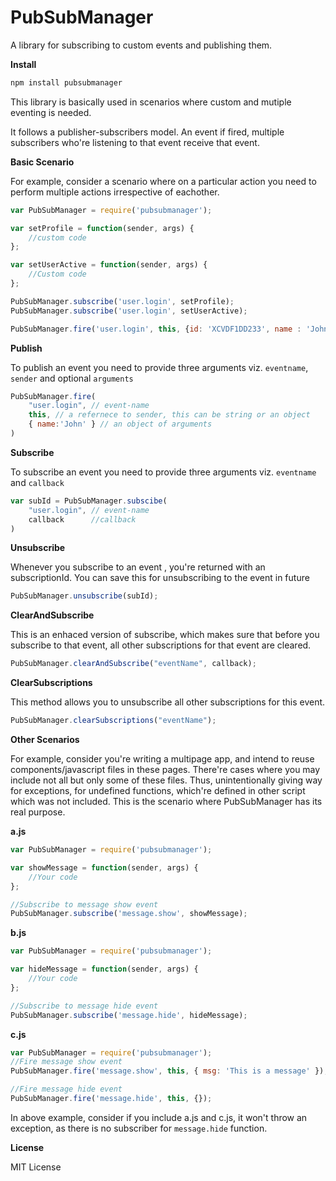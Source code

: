 PubSubManager
=============

A library for subscribing to custom events and publishing them.

**Install**
```javascript
npm install pubsubmanager
```

This library is basically used in scenarios where custom and mutiple eventing is needed.

It follows a publisher-subscribers model. An event if fired, multiple subscribers who're listening to that event receive that event.

**Basic Scenario**

For example, consider a scenario where on a particular action you need to perform multiple actions irrespective of eachother.
```javascript
var PubSubManager = require('pubsubmanager');

var setProfile = function(sender, args) {
	//custom code
};

var setUserActive = function(sender, args) {
	//Custom code	
};

PubSubManager.subscribe('user.login', setProfile);
PubSubManager.subscribe('user.login', setUserActive);

PubSubManager.fire('user.login', this, {id: 'XCVDF1DD233', name : 'John'});
```

**Publish**

To publish an event you need to provide three arguments viz. `eventname`, `sender` and optional `arguments` 
```javascript
PubSubManager.fire(
	"user.login", // event-name
	this, // a refernece to sender, this can be string or an object
	{ name:'John' } // an object of arguments 
)
```

**Subscribe**

To subscribe an event you need to provide three arguments viz. `eventname` and `callback` 
```javascript
var subId = PubSubManager.subscibe(
	"user.login", // event-name
	callback 	  //callback
)
```

**Unsubscribe**

Whenever you subscribe to an event , you're returned with an subscriptionId. You can save this for unsubscribing to the event in future
```javascript
PubSubManager.unsubscribe(subId);
```

**ClearAndSubscribe**

This is an enhaced version of subscribe, which makes sure that before you subscribe to that event, all other subscriptions for that event are cleared.
```javascript
PubSubManager.clearAndSubscribe("eventName", callback);
```
**ClearSubscriptions**

This method allows you to unsubscribe all other subscriptions for this event.
```javascript
PubSubManager.clearSubscriptions("eventName");
```
**Other Scenarios**

For example, consider you're writing a multipage app, and intend to reuse components/javascript files in these pages.
There're cases where you may include not all but only some of these files. Thus, unintentionally giving way for exceptions, for undefined functions, which're defined in other script which was not included. This is the scenario where PubSubManager has its real purpose.

**a.js**
```javascript
var PubSubManager = require('pubsubmanager');

var showMessage = function(sender, args) {
	//Your code
};

//Subscribe to message show event
PubSubManager.subscribe('message.show', showMessage);
```

**b.js**
```javascript
var PubSubManager = require('pubsubmanager');

var hideMessage = function(sender, args) {
	//Your code
};

//Subscribe to message hide event
PubSubManager.subscribe('message.hide', hideMessage);
```

**c.js**
```javascript
var PubSubManager = require('pubsubmanager');
//Fire message show event
PubSubManager.fire('message.show', this, { msg: 'This is a message' });

//Fire message hide event
PubSubManager.fire('message.hide', this, {});

```
In above example, consider if you include a.js and c.js, it won't throw an exception, as there is no subscriber for `message.hide` function.

**License**

MIT License
